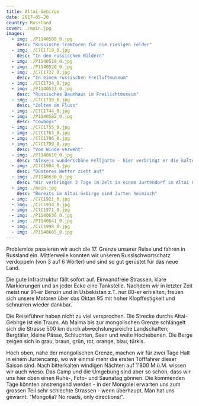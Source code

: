 ```yaml
---
title: Altai-Gebirge
date: 2017-05-20
country: Russland
cover: ./main.jpg
images:
  - img: ./P1140508_0.jpg
    desc: "Russische Traktoren für die riesigen Felder"
  - img: ./C7C1719_0.jpg
    desc: "In den russischen Wäldern"
  - img: ./P1140519_0.jpg
  - img: ./P1140520_0.jpg
  - img: ./C7C1727_0.jpg
    desc: "In einem russischen Freiluftmuseum"
  - img: ./C7C1734_0.jpg
  - img: ./P1140533_0.jpg
    desc: "Russisches Baumhaus im Freilichtmuseum"
  - img: ./C7C1739_0.jpg
    desc: "Zelten am Fluss"
  - img: ./C7C1744_0.jpg
  - img: ./P1140582_0.jpg
    desc: "Cowboys"
  - img: ./C7C1755_0.jpg
  - img: ./C7C1763_0.jpg
  - img: ./C7C1796_0.jpg
  - img: ./C7C1799_0.jpg
    desc: "Vom Winde verweht"
  - img: ./P1140619_0.jpg
    desc: "Alexejs wunderschöne Felljurte - hier verbringt er die kalten russischen Winter"
  - img: ./C7C1904_0.jpg
    desc: "Düsteres Wetter zieht auf"
  - img: ./P1140630_0.jpg
    desc: "Wir verbringen 2 Tage im Zelt in einem Jurtendorf im Altai Gebirge"
  - img: ./main.jpg
    desc: "Bereits im Altai Gebirge sind Jurten heimisch"
  - img: ./C7C1921_0.jpg
  - img: ./C7C1934_0.jpg
  - img: ./C7C1971_0.jpg
  - img: ./P1140636_0.jpg
  - img: ./P1140641_0.jpg
  - img: ./C7C1998_0.jpg
  - img: ./P1140665_0.jpg
---
```


Problemlos passieren wir auch die 17. Grenze unserer Reise und fahren in Russland ein. Mittlerweile konnten wir unseren Russischwortschatz verdoppeln (von 3 auf 6 Wörter) und sind so gut gerüstet für das neue Land. 

Die gute Infrastruktur fällt sofort auf. Einwandfreie Strassen, klare Markierungen und an jeder Ecke eine Tankstelle. Nachdem wir in letzter Zeit meist nur 91-er Benzin und in Usbekistan z.T. nur 80-er erhielten, freuen sich unsere Motoren über das Oktan 95 mit hoher Klopffestigkeit und schnurren wieder dankbar.

Die Reiseführer haben nicht zu viel versprochen. Die Strecke durchs Altai-Gebirge ist ein Traum. Ab Maima bis zur mongolischen Grenze schlängelt sich die Strasse 500 km durch abwechslungsreiche Landschaften; Bergtäler, kleine Pässe, Schluchten, Seen und weite Hochebenen. Die Berge zeigen sich in grau, braun, grün, rot, orange, blau, türkis.

Hoch oben, nahe der mongolischen Grenze, machen wir für zwei Tage Halt in einem Jurtencamp, wo wir einmal mehr die ersten Töfffahrer dieser Saison sind. Nach bitterkalten windigen Nächten auf 1'800 M.ü.M. wissen wir auch wieso. Das Camp und die Umgebung sind aber so schön, dass wir uns hier oben einen Ruhe-, Foto- und Saunatag gönnen. Die kommenden Tage könnten anstrengend werden - in der Mongolei erwarten uns zum grossen Teil sehr schlechte Strassen - wenn überhaupt. Man hat uns gewarnt: "Mongolia? No roads, only directions!".
